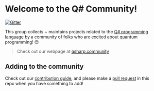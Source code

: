 # Welcome to the Q# Community!

[![Gitter](https://badges.gitter.im/qsharp-community/community.svg)](https://gitter.im/qsharp-community/community?utm_source=badge&utm_medium=badge&utm_campaign=pr-badge)

This group collects + maintains projects related to the [Q# programming language](https://docs.microsoft.com/quantum) by a community of folks who are excited about quantum programming! 😊

> Check out our webpage at [qsharp.community](https://qsharp.community)

## Adding to the community
Check out our [contribution guide](https://qsharp.community/contributing/), and please make a [pull request](https://help.github.com/en/articles/creating-a-pull-request) in this repo when you have something to add!
